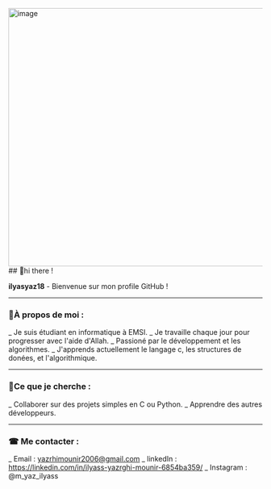 <img width="512" height="512" alt="image" src="https://github.com/user-attachments/assets/418f03f0-e212-4954-bca4-1e56d91e46fc" />## 👋hi there ! 

**ilyasyaz18** - Bienvenue sur mon profile GitHub !

---

### 👨À propos de moi : 
_  Je suis étudiant en informatique à EMSI.
_  Je travaille chaque jour pour progresser avec l'aide d'Allah.
_  Passioné par le développement et les algorithmes.
_  J'apprends actuellement le langage c, les structures de donées, et l'algorithmique.

---

### 🔎Ce que je cherche :
_  Collaborer sur des projets simples en C ou Python.
_  Apprendre des autres développeurs.

---

###  ☎ Me contacter :
_ Email : yazrhimounir2006@gmail.com
_ linkedIn : https://linkedin.com/in/ilyass-yazrghi-mounir-6854ba359/
_ Instagram : @m_yaz_ilyass 
